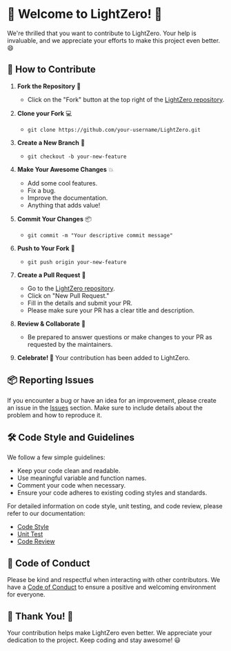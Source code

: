 # 🚀 Welcome to LightZero! 🌟

We're thrilled that you want to contribute to LightZero. Your help is invaluable, and we appreciate your efforts to make this project even better. 😄

## 📝 How to Contribute

1. **Fork the Repository** 🍴
   - Click on the "Fork" button at the top right of the [LightZero repository](https://github.com/opendilab/LightZero).

2. **Clone your Fork** 💻
   - `git clone https://github.com/your-username/LightZero.git`

3. **Create a New Branch** 🌿
   - `git checkout -b your-new-feature`

4. **Make Your Awesome Changes** 💥
   - Add some cool features.
   - Fix a bug.
   - Improve the documentation.
   - Anything that adds value!

5. **Commit Your Changes** 📦
   - `git commit -m "Your descriptive commit message"`

6. **Push to Your Fork** 🚢
   - `git push origin your-new-feature`

7. **Create a Pull Request** 🎉
   - Go to the [LightZero repository](https://github.com/opendilab/LightZero).
   - Click on "New Pull Request."
   - Fill in the details and submit your PR.
   - Please make sure your PR has a clear title and description.

8. **Review & Collaborate** 🤝
   - Be prepared to answer questions or make changes to your PR as requested by the maintainers.

9. **Celebrate! 🎉** Your contribution has been added to LightZero.

## 📦 Reporting Issues

If you encounter a bug or have an idea for an improvement, please create an issue in the [Issues](https://github.com/opendilab/LightZero/issues) section. Make sure to include details about the problem and how to reproduce it.

## 🛠 Code Style and Guidelines

We follow a few simple guidelines:
- Keep your code clean and readable.
- Use meaningful variable and function names.
- Comment your code when necessary.
- Ensure your code adheres to existing coding styles and standards.

For detailed information on code style, unit testing, and code review, please refer to our documentation:

- [Code Style](https://di-engine-docs.readthedocs.io/en/latest/21_code_style/index.html)
- [Unit Test](https://di-engine-docs.readthedocs.io/en/latest/22_test/index.html)
- [Code Review](https://di-engine-docs.readthedocs.io/en/latest/24_cooperation/git_guide.html)

## 🤖 Code of Conduct

Please be kind and respectful when interacting with other contributors. We have a [Code of Conduct](LICENSE) to ensure a positive and welcoming environment for everyone.

## 🙌 Thank You! 🙏

Your contribution helps make LightZero even better. We appreciate your dedication to the project. Keep coding and stay awesome! 😃
